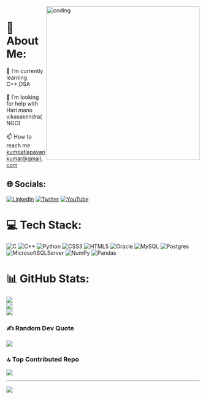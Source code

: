 <img align="right" alt="coding" width="400" src="https://thumbs.gfycat.com/IndelibleFlawedAfricangroundhornbill-size_restricted.gif">

# 💫 About Me:
🌱 I’m currently learning C++,DSA<br><br>🤝 I’m looking for help with Hari mano vikasakendra(NGO)<br><br>📫 How to reach me kumpatlapavankumar@gmail.com

## 🌐 Socials:
[![LinkedIn](https://img.shields.io/badge/LinkedIn-%230077B5.svg?logo=linkedin&logoColor=white)](https://linkedin.com/in/kumpatlapavankumar) [![Twitter](https://img.shields.io/badge/Twitter-%231DA1F2.svg?logo=Twitter&logoColor=white)](https://twitter.com/@pavan_kumar9030) [![YouTube](https://img.shields.io/badge/YouTube-%23FF0000.svg?logo=YouTube&logoColor=white)](https://youtube.com/@@kumpatlapavankumar9972) 

# 💻 Tech Stack:
![C](https://img.shields.io/badge/c-%2300599C.svg?style=plastic&logo=c&logoColor=white) ![C++](https://img.shields.io/badge/c++-%2300599C.svg?style=plastic&logo=c%2B%2B&logoColor=white) ![Python](https://img.shields.io/badge/python-3670A0?style=plastic&logo=python&logoColor=ffdd54) ![CSS3](https://img.shields.io/badge/css3-%231572B6.svg?style=plastic&logo=css3&logoColor=white) ![HTML5](https://img.shields.io/badge/html5-%23E34F26.svg?style=plastic&logo=html5&logoColor=white) ![Oracle](https://img.shields.io/badge/Oracle-F80000?style=plastic&logo=oracle&logoColor=white) ![MySQL](https://img.shields.io/badge/mysql-%2300f.svg?style=plastic&logo=mysql&logoColor=white) ![Postgres](https://img.shields.io/badge/postgres-%23316192.svg?style=plastic&logo=postgresql&logoColor=white) ![MicrosoftSQLServer](https://img.shields.io/badge/Microsoft%20SQL%20Sever-CC2927?style=plastic&logo=microsoft%20sql%20server&logoColor=white) ![NumPy](https://img.shields.io/badge/numpy-%23013243.svg?style=plastic&logo=numpy&logoColor=white) ![Pandas](https://img.shields.io/badge/pandas-%23150458.svg?style=plastic&logo=pandas&logoColor=white)
# 📊 GitHub Stats:
![](https://github-readme-stats.vercel.app/api?username=kumpatlapavankumar&theme=radical&hide_border=false&include_all_commits=true&count_private=true)<br/>
![](https://github-readme-streak-stats.herokuapp.com/?user=kumpatlapavankumar&theme=radical&hide_border=false)<br/>
![](https://github-readme-stats.vercel.app/api/top-langs/?username=kumpatlapavankumar&theme=radical&hide_border=false&include_all_commits=true&count_private=true&layout=compact)

### ✍️ Random Dev Quote
![](https://quotes-github-readme.vercel.app/api?type=horizontal&theme=merko)

### 🔝 Top Contributed Repo
![](https://github-contributor-stats.vercel.app/api?username=kumpatlapavankumar&limit=5&theme=dark&combine_all_yearly_contributions=true)

---
[![](https://visitcount.itsvg.in/api?id=kumpatlapavankumar&icon=0&color=0)](https://visitcount.itsvg.in)

<!-- Proudly created with GPRM ( https://gprm.itsvg.in ) -->
